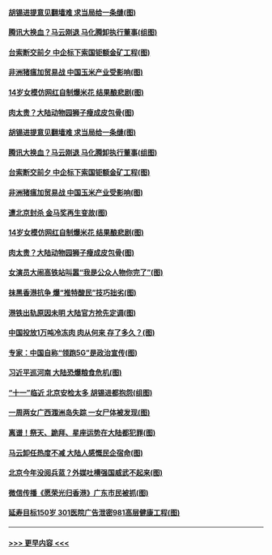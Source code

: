 #### [胡锡进提意见翻墙难 求当局给一条缝(图)](../pages/p1/907813.md?t=09200515) 
#### [腾讯大换血？马云刚退 马化腾卸执行董事(组图)](../pages/p1/907929.md?t=09200515) 
#### [台索断交前夕 中企标下索国钜额金矿工程(图)](../pages/p1/907930.md?t=09200515) 
#### [非洲猪瘟加贸易战 中国玉米产业受影响(图)](../pages/p1/907831.md?t=09200515) 
#### [14岁女模仿网红自制爆米花 结果酿悲剧(图)](../pages/p1/907893.md?t=09200515) 
#### [肉太贵？大陆动物园狮子瘦成皮包骨(图)](../pages/p1/907880.md?t=09200515) 
#### [胡锡进提意见翻墙难 求当局给一条缝(图)](../pages/p1/907813.md?t=09200515) 
#### [腾讯大换血？马云刚退 马化腾卸执行董事(组图)](../pages/p1/907929.md?t=09200515) 
#### [台索断交前夕 中企标下索国钜额金矿工程(图)](../pages/p1/907930.md?t=09200515) 
#### [非洲猪瘟加贸易战 中国玉米产业受影响(图)](../pages/p1/907831.md?t=09200515) 
#### [遭北京封杀 金马奖再生变故(图)](../pages/p1/907903.md?t=09200515) 
#### [14岁女模仿网红自制爆米花 结果酿悲剧(图)](../pages/p1/907893.md?t=09200515) 
#### [肉太贵？大陆动物园狮子瘦成皮包骨(图)](../pages/p1/907880.md?t=09200515) 
#### [女演员大闹高铁站叫嚣“我是公众人物你完了”(图)](../pages/p1/907869.md?t=09200515) 
#### [抹黑香港抗争 爆“推特酸民”技巧拙劣(图)](../pages/p1/907852.md?t=09200515) 
#### [港铁出轨原因未明 大陆官方抢先定调(图)](../pages/p1/907812.md?t=09200515) 
#### [中国投放1万吨冷冻肉 肉从何来 存了多久？(图)](../pages/p1/907755.md?t=09200515) 
#### [专家：中国自称“领跑5G”是政治宣传(图)](../pages/p1/907794.md?t=09200515) 
#### [习近平巡河南 大陆恐爆粮食危机(图)](../pages/p1/907776.md?t=09200515) 
#### [“十一”临近 北京安检太多 胡锡进都抱怨(组图)](../pages/p1/907782.md?t=09200515) 
#### [一周两女广西涠洲岛失踪 一女尸体被发现(图)](../pages/p1/907554.md?t=09200515) 
#### [离谱！祭天、跪拜、星座运势在大陆都犯罪(图)](../pages/p1/907742.md?t=09200515) 
#### [马云卸任热度不减 大陆人感慨民企宿命(图)](../pages/p1/907681.md?t=09200515) 
#### [北京今年没阅兵蓝？外媒吐槽强国威武不起来(图)](../pages/p1/907696.md?t=09200515) 
#### [微信传播《愿荣光归香港》广东市民被抓(图)](../pages/p1/907693.md?t=09200515) 
#### [延寿目标150岁 301医院广告泄密981高层健康工程(图)](../pages/p1/907660.md?t=09200515) 

----
#### [ >>> 更早内容 <<< ](../indexes/p1-earlier.md)
